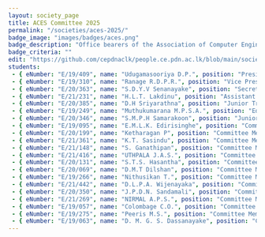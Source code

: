 ```yaml
---
layout: society_page
title: ACES Committee 2025
permalink: "/societies/aces-2025/"
badge_image: "images/badges/aces.png"
badge_description: "Office bearers of the Association of Computer Engineering Students (ACES) for the year 2025"
badge_criteria: ""
edit: "https://github.com/cepdnaclk/people.ce.pdn.ac.lk/blob/main/societies/aces-2025"
students: 
 - { eNumber: "E/19/409", name: "Udugamasooriya D.P.", position: "President", profile_url: "/students/e19/409/", profile_image: "https://people.ce.pdn.ac.lk/images/students/e19/e19409.jpg", link: "#" }
 - { eNumber: "E/19/310", name: "Ranage R.D.P.R.", position: "Vice President", profile_url: "/students/e19/310/", profile_image: "https://people.ce.pdn.ac.lk/images/students/e19/e19310.jpg", link: "#" }
 - { eNumber: "E/20/363", name: "S.D.Y.V Senanayake", position: "Secretary", profile_url: "/students/e20/363/", profile_image: "https://people.ce.pdn.ac.lk/images/students/e20/e20363.jpg", link: "#" }
 - { eNumber: "E/21/231", name: "H.L.T. Lakdinu", position: "Assistant Secretary", profile_url: "/students/e21/231/", profile_image: "https://people.ce.pdn.ac.lk/images/students/e21/e21231.jpg", link: "#" }
 - { eNumber: "E/20/385", name: "D.H Sriyarathna", position: "Junior Treasurer", profile_url: "/students/e20/385/", profile_image: "https://people.ce.pdn.ac.lk/images/students/e20/e20385.jpg", link: "#" }
 - { eNumber: "E/19/249", name: "Muthukumarana M.P.S.A.", position: "Editor", profile_url: "/students/e19/249/", profile_image: "https://people.ce.pdn.ac.lk/images/students/e19/e19249.jpg", link: "#" }
 - { eNumber: "E/20/346", name: "S.M.P.H Samarakoon", position: "Junior Editor", profile_url: "/students/e20/346/", profile_image: "https://people.ce.pdn.ac.lk/images/students/e20/e20346.jpg", link: "#" }
 - { eNumber: "E/19/095", name: "E.M.L.K. Edirisinghe", position: "Committee Member", profile_url: "/students/e19/095/", profile_image: "https://people.ce.pdn.ac.lk/images/students/e19/e19095.jpg", link: "#" }
 - { eNumber: "E/20/199", name: "Ketharagan P", position: "Committee Member", profile_url: "/students/e20/199/", profile_image: "https://people.ce.pdn.ac.lk/images/students/e20/e20199.jpg", link: "#" }
 - { eNumber: "E/21/361", name: "K.T. Sasindu", position: "Committee Member", profile_url: "/students/e21/361/", profile_image: "https://people.ce.pdn.ac.lk/images/students/e21/e21361.jpg", link: "#" }
 - { eNumber: "E/21/148", name: "S. Ganathipan", position: "Committee Member", profile_url: "/students/e21/148/", profile_image: "https://people.ce.pdn.ac.lk/images/students/e21/e21148.jpg", link: "#" }
 - { eNumber: "E/21/416", name: "UTHPALA J.A.S.", position: "Committee Member", profile_url: "/students/e21/416/", profile_image: "https://people.ce.pdn.ac.lk/images/students/e21/e21416.jpg", link: "#" }
 - { eNumber: "E/20/131", name: "S.T.S. Hasantha", position: "Committee Member", profile_url: "/students/e20/131/", profile_image: "https://people.ce.pdn.ac.lk/images/students/e20/e20131.jpg", link: "#" }
 - { eNumber: "E/20/069", name: "D.M.T Dilshan", position: "Committee Member", profile_url: "/students/e20/069/", profile_image: "https://people.ce.pdn.ac.lk/images/students/e20/e20069.jpg", link: "#" }
 - { eNumber: "E/19/266", name: "Nithusikan T.", position: "Committee Member", profile_url: "/students/e19/266/", profile_image: "https://people.ce.pdn.ac.lk/images/students/e19/e19266.jpg", link: "#" }
 - { eNumber: "E/21/442", name: "D.L.P.A. Wijenayaka", position: "Committee Member", profile_url: "/students/e21/442/", profile_image: "https://people.ce.pdn.ac.lk/images/students/e21/e21442.jpg", link: "#" }
 - { eNumber: "E/20/350", name: "J.P.D.N. Sandamali", position: "Committee Member", profile_url: "/students/e20/350/", profile_image: "https://people.ce.pdn.ac.lk/images/students/e20/e20350.jpg", link: "#" }
 - { eNumber: "E/21/269", name: "NIRMAL A.P.S.", position: "Committee Member", profile_url: "/students/e21/269/", profile_image: "https://people.ce.pdn.ac.lk/images/students/e21/e21269.jpg", link: "#" }
 - { eNumber: "E/19/057", name: "Colombage C.O.", position: "Committee Member", profile_url: "/students/e19/057/", profile_image: "https://people.ce.pdn.ac.lk/images/students/e19/e19057.jpg", link: "#" }
 - { eNumber: "E/19/275", name: "Peeris M.S.", position: "Committee Member", profile_url: "/students/e19/275/", profile_image: "https://people.ce.pdn.ac.lk/images/students/e19/e19275.jpg", link: "#" }
 - { eNumber: "E/19/063", name: "D. M. G. S. Dassanayake", position: "Committee Member", profile_url: "/students/e19/063/", profile_image: "https://people.ce.pdn.ac.lk/images/students/e19/e19063.jpg", link: "#" }
---
```

